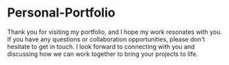 # Personal-Portfolio
Thank you for visiting my portfolio, and I hope my work resonates with you. If you have any questions or collaboration opportunities, please don't hesitate to get in touch. I look forward to connecting with you and discussing how we can work together to bring your projects to life.
